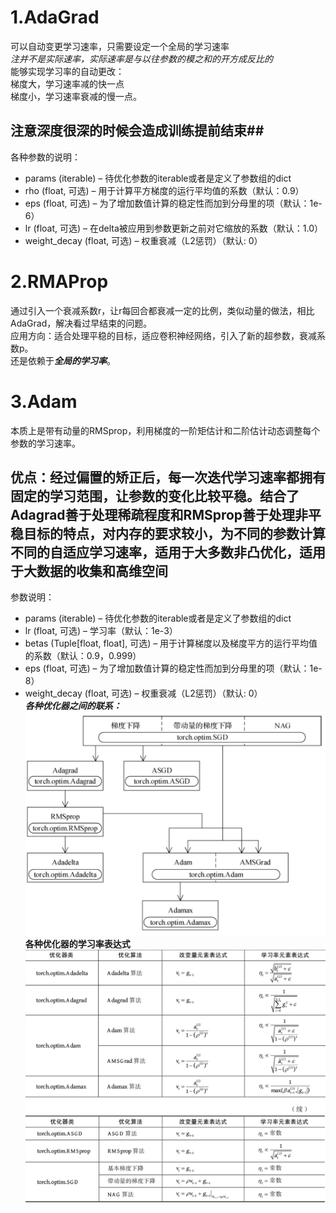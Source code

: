 # 1.AdaGrad   
可以自动变更学习速率，只需要设定一个全局的学习速率  
*注并不是实际速率，实际速率是与以往参数的模之和的开方成反比的*  
能够实现学习率的自动更改：    
梯度大，学习速率减的快一点  
梯度小，学习速率衰减的慢一点。  
## 注意深度很深的时候会造成训练提前结束##  
各种参数的说明：  
- params (iterable) – 待优化参数的iterable或者是定义了参数组的dict
- rho (float, 可选) – 用于计算平方梯度的运行平均值的系数（默认：0.9）
- eps (float, 可选) – 为了增加数值计算的稳定性而加到分母里的项（默认：1e-6）
- lr (float, 可选) – 在delta被应用到参数更新之前对它缩放的系数（默认：1.0）
- weight_decay (float, 可选) – 权重衰减（L2惩罚）（默认: 0）
# 2.RMAProp  
通过引入一个衰减系数r，让r每回合都衰减一定的比例，类似动量的做法，相比AdaGrad，解决看过早结束的问题。   
应用方向：适合处理平稳的目标，适应卷积神经网络，引入了新的超参数，衰减系数p。  
还是依赖于***全局的学习率***。  
# 3.Adam  
本质上是带有动量的RMSprop，利用梯度的一阶矩估计和二阶估计动态调整每个参数的学习速率。  
## 优点：经过偏置的矫正后，每一次迭代学习速率都拥有固定的学习范围，让参数的变化比较平稳。结合了Adagrad善于处理稀疏程度和RMSprop善于处理非平稳目标的特点，对内存的要求较小，为不同的参数计算不同的自适应学习速率，适用于大多数非凸优化，适用于大数据的收集和高维空间  
参数说明： 
- params (iterable) – 待优化参数的iterable或者是定义了参数组的dict
- lr (float, 可选) – 学习率（默认：1e-3）
- betas (Tuple[float, float], 可选) – 用于计算梯度以及梯度平方的运行平均值的系数（默认：0.9，0.999）
- eps (float, 可选) – 为了增加数值计算的稳定性而加到分母里的项（默认：1e-8）
- weight_decay (float, 可选) – 权重衰减（L2惩罚）（默认: 0）  
***各种优化器之间的联系：***  
![图片](https://raw.githubusercontent.com/1511878271/Pytorch/main/2.jpg)
**各种优化器的学习率表达式**  
![图片](https://raw.githubusercontent.com/1511878271/Pytorch/main/3.jpg)
